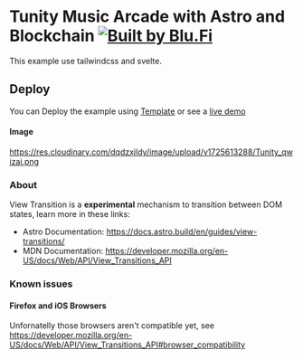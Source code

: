 # Tunity Music Arcade with Astro and Blockchain [![Built by Blu.Fi](https://res.cloudinary.com/dqdzxjldy/image/upload/v1696900212/favicon_j8mycc.ico)](https://tunity.blufitech.com)

This example use tailwindcss and svelte.

## Deploy
You can Deploy the example using [Template](https://github.com/Blu-Fi-Tech-Inc/Tunity.git) or see a [live demo](https://tunity.blufitech.com/)

#### Image
https://res.cloudinary.com/dqdzxjldy/image/upload/v1725613288/Tunity_qwizai.png

### About

View Transition is a **experimental** mechanism to transition between DOM states, learn more in these links:

- Astro Documentation: https://docs.astro.build/en/guides/view-transitions/
- MDN Documentation: https://developer.mozilla.org/en-US/docs/Web/API/View_Transitions_API

### Known issues
#### Firefox and iOS Browsers
Unfornatelly those browsers aren't compatible yet, see
https://developer.mozilla.org/en-US/docs/Web/API/View_Transitions_API#browser_compatibility
